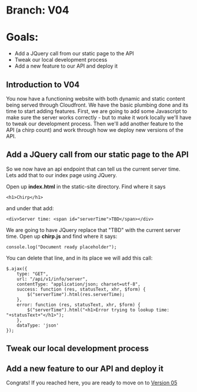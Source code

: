 # Branch: V04
# Goals: 
* Add a JQuery call from our static page to the API
* Tweak our local development process
* Add a new feature to our API and deploy it

## Introduction to V04
You now have a functioning website with both dynamic and static content being served through Cloudfront.  We have the
basic plumbing done and its time to start adding features.  First, we are going to add some Javascript to make sure
the server works correctly - but to make it work locally we'll have to tweak our development process.  Then we'll add 
another feature to the API (a chirp count) and work through how we deploy new versions of the API.

## Add a JQuery call from our static page to the API

So we now have an api endpoint that can tell us the current server time.  Lets add that to our index page using
JQuery.

Open up **index.html** in the static-site directory.  Find where it says 

    <h1>Chirp</h1> 

and under that add:

    <div>Server time: <span id="serverTime">TBD</span></div>

We are going to have JQuery replace that "TBD" with the current server time.  Open up **chirp.js** and find where
it says:

    console.log("Document ready placeholder");

You can delete that line, and in its place we will add this call:

    $.ajax({
        type: "GET",
        url: "/api/v1/info/server",
        contentType: "application/json; charset=utf-8",
        success: function (res, statusText, xhr, $form) {
            $("serverTime").html(res.serverTime);
        },
        error: function (res, statusText, xhr, $form) {
            $("serverTime").html("<h1>Error trying to lookup time: "+statusText+"</h1>");
        },
        dataType: 'json'
    });




## Tweak our local development process
## Add a new feature to our API and deploy it



Congrats!  If you reached here, you are ready to move on to <a href="V05.md">Version 05</a>

